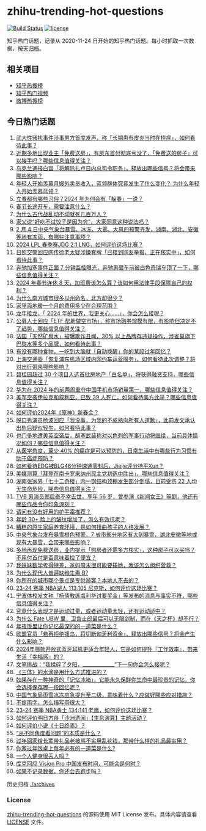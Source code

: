 # zhihu-trending-hot-questions

[![Build Status](https://github.com/justjavac/zhihu-trending-hot-questions/workflows/ci/badge.svg?branch=master)](https://github.com/justjavac/zhihu-trending-hot-questions/actions)
[![license](https://img.shields.io/github/license/justjavac/zhihu-trending-hot-questions)](https://github.com/justjavac/zhihu-trending-hot-questions/blob/master/LICENSE)

知乎热门话题，记录从 2020-11-24
日开始的知乎热门话题。每小时抓取一次数据，按天[归档](./archives)。

## 相关项目

- [知乎热搜榜](https://github.com/justjavac/zhihu-trending-top-search)
- [知乎热门视频](https://github.com/justjavac/zhihu-trending-hot-video)
- [微博热搜榜](https://github.com/justjavac/weibo-trending-hot-search)

## 今日热门话题

<!-- BEGIN -->
<!-- 最后更新时间 Mon Feb 05 2024 06:02:55 GMT+0800 (China Standard Time) -->

1. [武大性骚扰事件涉事男方首度发声，称「长期患有皮炎当时在挠痒」，如何看待此事？](https://www.zhihu.com/question/642843957)
1. [近期多地出现业主「免费送房」，有房东首付彻底亏没了，「免费送的房子」可以接手吗？哪些信息值得关注？](https://www.zhihu.com/question/642842817)
1. [乌克兰通报白宫「将解除扎卢日内总司令职务」，释放出哪些信号？将会带来哪些影响？](https://www.zhihu.com/question/642831556)
1. [年轻人开始羡慕月嫂外卖员收入，蓝领群体究竟发生了什么变化？ 为什么年轻人开始羡慕蓝领？](https://www.zhihu.com/question/642305040)
1. [立春都有哪些习俗？2024 年为何会有「躲春」一说？](https://www.zhihu.com/question/642821330)
1. [春节长途开车，需要注意什么？](https://www.zhihu.com/question/641674471)
1. [为什么古代战乱动不动就死几百万人？](https://www.zhihu.com/question/514736749)
1. [家父说“好吃不过饺子是因为穷”，大家同意这种说法吗？](https://www.zhihu.com/question/636137692)
1. [2 月 4 日中央气象台暴雪、冰冻、大雾、大风四预警齐发，湖南、湖北、安徽等地有冻雨，有哪些注意事项？](https://www.zhihu.com/question/642822018)
1. [2024 LPL 春季赛JDG 2:1 LNG，如何评价这场比赛？](https://www.zhihu.com/question/642883963)
1. [日照交警回应网传徐老太疑涉嫌套牌「已接到网友举报，正在核实中」，如何看待此事？](https://www.zhihu.com/question/642842952)
1. [奔驰加塞事件正面 7 分钟监控曝光，奔驰男砸车前被白色奇瑞车顶了一下，哪些信息值得关注？](https://www.zhihu.com/question/642863547)
1. [2024 年春节连休 8 天，加班费该怎么算？该如何用法律手段保障自己的权利？](https://www.zhihu.com/question/639595054)
1. [为什么南方城市很多以州命名，北方却很少？](https://www.zhihu.com/question/642609308)
1. [家里面地暖一个月的费用多少在合理范围？](https://www.zhihu.com/question/642314728)
1. [龙年接龙，「 2024 年的世界，我更关心……」，你会怎么接呢？](https://www.zhihu.com/question/641317347)
1. [公募人士回应「ETF 帮助做空市场」，称市场融券规模有限，有影响但决定不了趋势，哪些信息值得关注？](https://www.zhihu.com/question/642887498)
1. [法国「天然矿泉水」被曝欺诈丑闻，30% 以上品牌存违规操作，涉雀巢旗下巴黎水等多个品牌，如何看待此事？](https://www.zhihu.com/question/642867791)
1. [有没有哪种食物，一吃到大脑就「自动唤醒」你的某段过年回忆？](https://www.zhihu.com/question/639929142)
1. [上海交通委「恢复浦东机场区域内网约车运营服务」，如何看待此次调整？将对出行带来哪些影响？](https://www.zhihu.com/question/642792825)
1. [碧桂园超过 30 个项目入选首批房地产「白名单」，将获得融资支持，哪些信息值得关注？](https://www.zhihu.com/question/642846364)
1. [华为在 2024 年的前两周重夺中国手机市场销量第一，哪些信息值得关注？](https://www.zhihu.com/question/642889237)
1. [美军空袭伊拉克和叙利亚，已致 39 人死亡，如何看待美方此举？哪些信息值得关注？](https://www.zhihu.com/question/642843963)
1. [如何评价2024年《原神》新春会？](https://www.zhihu.com/question/642558477)
1. [脱口秀演员杨波回应「我没事，为我的不成熟向所有人道歉」，此前发文承认出轨后疑似轻生，如何看待此事？](https://www.zhihu.com/question/642884971)
1. [也门多地遭美英空袭后，胡塞武装称对以色列的军事行动将继续，当前具体情况如何？哪些信息值得关注？](https://www.zhihu.com/question/642837024)
1. [从医学角度，至少 40% 的癌症是可以预防的，日常生活中有哪些行为习惯有助于癌症预防？](https://www.zhihu.com/question/642842854)
1. [如何看待EDG被BLG46分钟速通零封后，Jiejie评分持平Xun？](https://www.zhihu.com/question/642828990)
1. [美媒测算「拜登在南卡罗来纳州民主党初选中胜出」，哪些信息值得关注？](https://www.zhihu.com/question/642827246)
1. [湖南张家界「七十二奇楼」内一钢结构顶棚发生部分倒塌，目前受伤 22 人均无生命危险，哪些信息值得关注？](https://www.zhihu.com/question/642838422)
1. [TVB 男演员郑启泰不幸去世，享年 56 岁，曾参演《新闻女王》等剧，他还有哪些作品令你印象深刻？](https://www.zhihu.com/question/642825581)
1. [请问有没有好用的护手霜推荐？](https://www.zhihu.com/question/637454276)
1. [年龄 30+ 脸上的皱纹增加了，怎么有效抗老？](https://www.zhihu.com/question/640653826)
1. [糟糕的原生家庭养育环境，是如何扭曲孩子的人格发展？](https://www.zhihu.com/question/641541860)
1. [中央气象台发布暴雪橙色预警，7 省市部分地区有大到暴雪，湖北安徽等地或现有大暴雪，会带来哪些影响？](https://www.zhihu.com/question/642743170)
1. [多地再现免费送房，业内提示「购房者还需多方核实」，这种房子可以买吗？不用付首付是否意味着捡了便宜？](https://www.zhihu.com/question/642833049)
1. [我妹妹数学考得特差，爸妈周末很可能要揍她，我该怎么组织营救？](https://www.zhihu.com/question/639207186)
1. [为什么现代人普遍缺维生素 B?](https://www.zhihu.com/question/326389894)
1. [你所在的城市哪个景点是专供游客？本地人不去的？](https://www.zhihu.com/question/432157399)
1. [23-24 赛季 NBA湖人 113:105 尼克斯，如何评价这场比赛？](https://www.zhihu.com/question/642828657)
1. [宁波体校发文称「杨倩教练虞利华讨要奖金」等发布的消息与事实不符，哪些信息值得关注？](https://www.zhihu.com/question/642568010)
1. [究竟什么表现才是运动过量，或者运动量太轻，还有运动适中？](https://www.zhihu.com/question/641552421)
1. [为什么 Fate UBW 里，卫宫士郎最后可以无限剑制，而在《天之杯》却不行？](https://www.zhihu.com/question/614257490)
1. [年夜饭里让你记忆最深的的一道菜是什么？](https://www.zhihu.com/question/639791102)
1. [欧盟官员「若再拒绝援乌，将切断匈牙利资金」，释放出哪些信号？将会产生什么影响？](https://www.zhihu.com/question/641827448)
1. [2024年哪款开放式蓝牙耳机更适合年轻人，它是如何提升『工作效率』，带来生活『幸福感』的？](https://www.zhihu.com/question/640232517)
1. [文笔挑战：“我揉碎了夕阳，_____________”下一句你会怎么接呢？](https://www.zhihu.com/question/642687406)
1. [《三体》的水滴是用什么方式推进的？](https://www.zhihu.com/question/605394233)
1. [如果存在一种神奇的「记忆冰箱」，它能永久保鲜你生命中最珍贵的记忆，你会选择保存哪一段回忆呢？](https://www.zhihu.com/question/642365227)
1. [中国气象局雨雪冰冻应急提升至二级，意味着什么？应做好哪些应对措施？](https://www.zhihu.com/question/642609143)
1. [不提雨字，怎么描写雨很大？](https://www.zhihu.com/question/642665642)
1. [23-24 赛季 NBA勇士 134:141 老鹰，如何评价这场比赛？](https://www.zhihu.com/question/642824709)
1. [如何评价明日方舟「沙洲遗闻」【生息演算】主题活动？](https://www.zhihu.com/question/642710701)
1. [如何评价小说《十日终焉》？](https://www.zhihu.com/question/614963390)
1. [“从不同角度看问题”的本质是什么？](https://www.zhihu.com/question/636434779)
1. [过年回家给长辈带礼品老被骂不实用乱花钱，那带什么样的礼品最实用？](https://www.zhihu.com/question/442826016)
1. [你家过年饭桌上每年必有的一道菜是什么?](https://www.zhihu.com/question/642290053)
1. [一个人健身很丢人吗？](https://www.zhihu.com/question/642181895)
1. [库克回应 Vision Pro 中国发布时间，可能会是何时？](https://www.zhihu.com/question/642656420)
1. [如果不记录数据，你还会去跑步吗？](https://www.zhihu.com/question/642180953)

<!-- END -->

历史归档 [./archives](./archives)

### License

[zhihu-trending-hot-questions](https://github.com/justjavac/zhihu-trending-hot-questions)
的源码使用 MIT License 发布。具体内容请查看 [LICENSE](./LICENSE) 文件。
